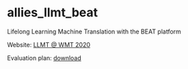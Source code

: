 # allies_llmt_beat
Lifelong Learning Machine Translation with the BEAT platform

Website: <a href='http://statmt.org/wmt20/lifelong-learning-task.html'>LLMT @ WMT 2020</a>

Evaluation plan: <a href='LifelongLearningMT_EvaluationPlan.pdf'>download</a>



